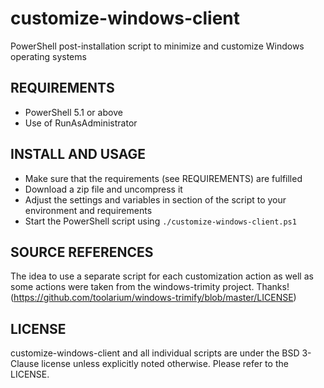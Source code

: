 # customize-windows-client
PowerShell post-installation script to minimize and customize Windows operating systems

## REQUIREMENTS
* PowerShell 5.1 or above 
* Use of RunAsAdministrator

## INSTALL AND USAGE
* Make sure that the requirements (see REQUIREMENTS) are fulfilled
* Download a zip file and uncompress it
* Adjust the settings and variables in section of the script to your environment and requirements
* Start the PowerShell script using ```./customize-windows-client.ps1```

## SOURCE REFERENCES
The idea to use a separate script for each customization action as well as some actions were taken from the windows-trimity project. Thanks! (https://github.com/toolarium/windows-trimify/blob/master/LICENSE)

## LICENSE
customize-windows-client and all individual scripts are under the BSD 3-Clause license unless explicitly noted otherwise. Please refer to the LICENSE.